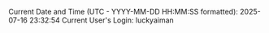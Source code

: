 Current Date and Time (UTC - YYYY-MM-DD HH:MM:SS formatted): 2025-07-16 23:32:54
Current User's Login: luckyaiman
